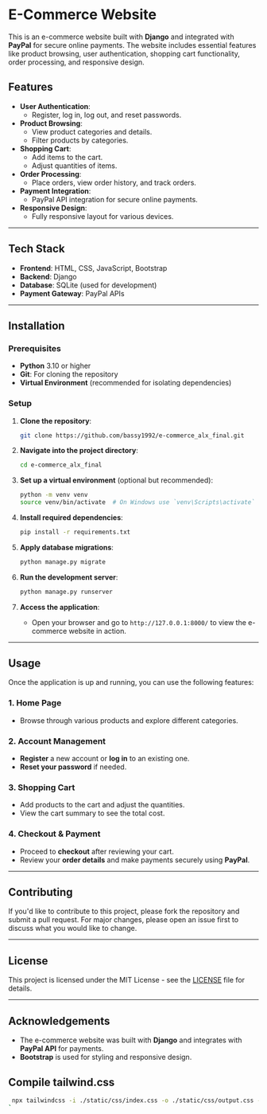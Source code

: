 # E-Commerce Website

This is an e-commerce website built with **Django** and integrated with **PayPal** for secure online payments. The website includes essential features like product browsing, user authentication, shopping cart functionality, order processing, and responsive design.

## Features

- **User Authentication**: 
  - Register, log in, log out, and reset passwords.
- **Product Browsing**: 
  - View product categories and details.
  - Filter products by categories.
- **Shopping Cart**: 
  - Add items to the cart.
  - Adjust quantities of items.
- **Order Processing**: 
  - Place orders, view order history, and track orders.
- **Payment Integration**: 
  - PayPal API integration for secure online payments.
- **Responsive Design**: 
  - Fully responsive layout for various devices.

---

## Tech Stack

- **Frontend**: HTML, CSS, JavaScript, Bootstrap
- **Backend**: Django
- **Database**: SQLite (used for development)
- **Payment Gateway**: PayPal APIs

---

## Installation

### Prerequisites

- **Python** 3.10 or higher
- **Git**: For cloning the repository
- **Virtual Environment** (recommended for isolating dependencies)

### Setup

1. **Clone the repository**:

    ```bash
    git clone https://github.com/bassy1992/e-commerce_alx_final.git
    ```

2. **Navigate into the project directory**:

    ```bash
    cd e-commerce_alx_final
    ```

3. **Set up a virtual environment** (optional but recommended):

    ```bash
    python -m venv venv
    source venv/bin/activate  # On Windows use `venv\Scripts\activate`
    ```

4. **Install required dependencies**:

    ```bash
    pip install -r requirements.txt
    ```

5. **Apply database migrations**:

    ```bash
    python manage.py migrate
    ```

6. **Run the development server**:

    ```bash
    python manage.py runserver
    ```

7. **Access the application**:
    - Open your browser and go to `http://127.0.0.1:8000/` to view the e-commerce website in action.

---

## Usage

Once the application is up and running, you can use the following features:

### 1. **Home Page**
   - Browse through various products and explore different categories.

### 2. **Account Management**
   - **Register** a new account or **log in** to an existing one.
   - **Reset your password** if needed.

### 3. **Shopping Cart**
   - Add products to the cart and adjust the quantities.
   - View the cart summary to see the total cost.

### 4. **Checkout & Payment**
   - Proceed to **checkout** after reviewing your cart.
   - Review your **order details** and make payments securely using **PayPal**.

---

## Contributing

If you'd like to contribute to this project, please fork the repository and submit a pull request. For major changes, please open an issue first to discuss what you would like to change.

---

## License

This project is licensed under the MIT License - see the [LICENSE](LICENSE) file for details.

---

## Acknowledgements

- The e-commerce website was built with **Django** and integrates with **PayPal API** for payments.
- **Bootstrap** is used for styling and responsive design.


## Compile tailwind.css 
```bash
 npx tailwindcss -i ./static/css/index.css -o ./static/css/output.css --watch
`